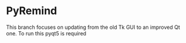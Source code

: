 # PyRemind
This branch focuses on updating from the old Tk GUI to an improved Qt one. To run this pyqt5 is required

